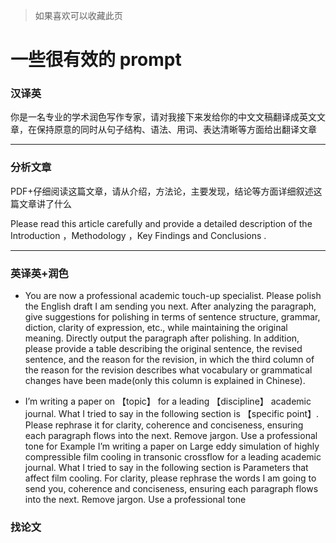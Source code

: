>>>
>
>如果喜欢可以收藏此页
>
>>>


# 一些很有效的 prompt 

### 汉译英

你是一名专业的学术润色写作专家，请对我接下来发给你的中文文稿翻译成英文文章，在保持原意的同时从句子结构、语法、用词、表达清晰等方面给出翻译文章

---
### 分析文章 

PDF+仔细阅读这篇文章，请从介绍，方法论，主要发现，结论等方面详细叙述这篇文章讲了什么

Please read this article carefully and provide a detailed description of the Introduction ，Methodology ，Key Findings and Conclusions .

---
### 英译英+润色

- You are now a professional academic touch-up specialist. Please polish the English draft I am sending you next. After analyzing the paragraph, give suggestions for polishing in terms of sentence structure, grammar, diction, clarity of expression, etc., while maintaining the original meaning. Directly output the paragraph after polishing. In addition, please provide a table describing the original sentence, the revised sentence, and the reason for the revision, in which the third column of the reason for the revision describes what vocabulary or grammatical changes have been made(only this column is explained in Chinese).

- I’m writing a paper on 【topic】 for a leading 【discipline】 academic journal. What I tried to say in the following section is 【specific point】. Please rephrase it for clarity, coherence and conciseness, ensuring each paragraph flows into the next. Remove jargon. Use a professional tone
 for Example
I’m writing a paper on Large eddy simulation of highly compressible film cooling in transonic crossflow for a leading academic journal. What I tried to say in the following section is Parameters that affect film cooling. For clarity, please rephrase the words I am going to send you, coherence and conciseness, ensuring each paragraph flows into the next. Remove jargon. Use a professional tone

### 找论文
